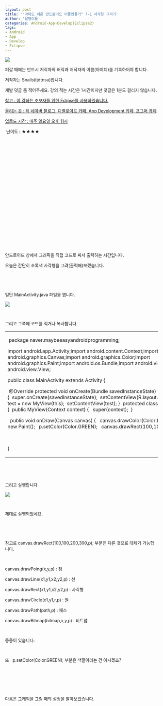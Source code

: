 ```yaml
---
layout: post
title: '"아마도 쉬운 안드로이드 어플만들기" 7-1 사각형 그리기'
author: '달팽이들'
categories: Android-App-Develop(Eclipse2)
tags:
- Android
- App
- Develop
- Eclipse
---
```



<script> location.href='https://cafe.naver.com/develoid/318863' ; </script>

<p><img src="https://dthumb-phinf.pstatic.net/?src=%22http%3A%2F%2Fpostfiles3.naver.net%2F20130523_178%2Ftjdtnsu_1369283538974akCh1_JPEG%2Fand.jpg%3Ftype%3Dw2%22&amp;type=cafe_wa740"></p>
<p>퍼갈 때에는 반드시 저작자의 허락과 저작자의 이름(아이디)를 기록하어야 합니다.</p>
<p>저작자는 Snails(tjdtnsu)입니다.</p>
<p>제발 덧글 좀 적어주세요. 강의 적는 시간은 1시간이지만 덧글은 1분도 걸리지 않습니다.</p>
<p><u>참고 : 이 강좌는 초보자를 위한 Eclipse를 사용하였습니다.</u></p>
<p><u>올리는 곳 : 제 네이버 블로그, 디벨로이드 카페, App Development 카페, 프그머 카페</u></p>
<p><u>업로드 시간 : 매주 일요일 오후 11시</u><p></p>
<p>&nbsp;난이도 : ★★★★﻿﻿</p>
<p>﻿</p>
<p>﻿</p>
<p>﻿</p>
<p>﻿</p>
<p>﻿</p>
<p>﻿</p>
<p>﻿</p>
<p>﻿</p>
<p>﻿</p>
<p>﻿</p>
<p>﻿﻿﻿﻿﻿﻿﻿﻿﻿﻿</p>
<p>﻿﻿﻿</p>
<p>﻿안드로이드 상에서 그래픽을 직접 코드로 짜서 출력하는 시간입니다.</p>
<p>﻿﻿﻿﻿﻿﻿﻿﻿﻿﻿﻿오늘은 간단히 초록색 사각형을 그려(출력해)보겠습니다.</p>
<p>﻿﻿﻿</p>
<p>﻿﻿﻿</p>
<p>﻿﻿﻿일단 MainActivity.java 파일을 엽니다.</p>
<p></p>
<p><img src="https://dthumb-phinf.pstatic.net/?src=%22http%3A%2F%2Fblogfiles.naver.net%2F20131006_185%2Ftjdtnsu_1381047373223md1VG_PNG%2F%25C1%25A6%25B8%25F1_%25BE%25F8%25C0%25BD.png%22&amp;type=cafe_wa740"></p>
<p>&nbsp;</p>
<p>그리고 그쪽에 코드를 적거나 복사합니다.</p>
<p>



<table><tbody><tr><td ><p>&nbsp;package naver.maybeeasyandroidprogramming;</p>
<p>import android.app.Activity;import android.content.Context;import android.graphics.Canvas;import android.graphics.Color;import android.graphics.Paint;import android.os.Bundle;import android.view.Menu;import android.view.View;</p>
<p>public class MainActivity extends Activity {</p>
<p>&nbsp;@Override&nbsp;protected void onCreate(Bundle savedInstanceState) {&nbsp;&nbsp;super.onCreate(savedInstanceState);&nbsp;&nbsp;setContentView(R.layout.activity_main);&nbsp;&nbsp;MyView test = new MyView(this);&nbsp;&nbsp;setContentView(test);&nbsp;}&nbsp;&nbsp;protected class MyView extends View {&nbsp;&nbsp;public MyView(Context context) {&nbsp;&nbsp;&nbsp;super(context);&nbsp;&nbsp;}</p>
<p>&nbsp;&nbsp;public void onDraw(Canvas canvas) {&nbsp;&nbsp;&nbsp;canvas.drawColor(Color.LTGRAY);&nbsp;&nbsp;&nbsp;Paint p= new Paint();&nbsp;&nbsp;&nbsp;p.setColor(Color.GREEN);&nbsp;&nbsp;&nbsp;canvas.drawRect(100,100,200,300,p);&nbsp;&nbsp;}&nbsp;}</p>
<p>&nbsp;</p>
<p>}&nbsp;</p>
</td></tr></tbody></table><p>&nbsp;</p>
<p>&nbsp;</p>
<p>그리고 실행합니다.</p>
<p><img src="https://dthumb-phinf.pstatic.net/?src=%22http%3A%2F%2Fblogfiles.naver.net%2F20131006_203%2Ftjdtnsu_13810486821594epLq_PNG%2F%25C1%25A6%25B8%25F1_%25BE%25F8%25C0%25BD.png%22&amp;type=cafe_wa740"></p>
<p>&nbsp;</p>
<p>제대로 실행되었네요.</p>
<p>&nbsp;</p>
<p>&nbsp;</p>
<p>참고로&nbsp;canvas.drawRect(100,100,200,300,p);&nbsp;부분은 다른 것으로 대체가 가능합니다.</p>
<p>&nbsp;</p>
<p>canvas.drawPoing(x,y,p) : 점</p>
<p>canvas.drawLine(x1,y1,x2,y2,p) : 선</p>
<p>canvas.drawRect(x1,y1,x2,y2,p) : 사각형</p>
<p>canvas.drawCircle(x1,y1,r,p) : 원</p>
<p>canvas.drawPath(path,p) : 패스</p>
<p>canvas.drawBitmap(bitmap,x,y,p) : 비트맵</p>
<p>&nbsp;</p>
<p>등등이 있습니다.</p>
<p>&nbsp;</p>
<p>또&nbsp;&nbsp;&nbsp;p.setColor(Color.GREEN); 부분은 색깔이라는 건 아시겠죠?</p>
<p>﻿﻿﻿</p>
<p>﻿﻿﻿</p>
<p>﻿﻿﻿</p>
<p>﻿﻿﻿다음은 그래픽을 그릴 때의 설정을 알아보겠습니다.</p>
</p>
<p></p>

